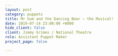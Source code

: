 ```yaml
---
layout: post
category: puppets
title: Mr Gum and the Dancing Bear – the Musical!
date: 2019-07-14 23:00:00 +0000
hide_client: false
client: Jimmy Grimes / National Theatre
role: Assistant Puppet Maker
project_page: false

---
```

